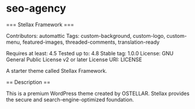 # seo-agency
=== Stellax Framework ===

Contributors: automattic
Tags: custom-background, custom-logo, custom-menu, featured-images, threaded-comments, translation-ready

Requires at least: 4.5
Tested up to: 4.8
Stable tag: 1.0.0
License: GNU General Public License v2 or later
License URI: LICENSE

A starter theme called Stellax Framework.

== Description ==

This is a premium WordPress theme created by OSTELLAR. Stellax provides the secure and search-engine-optimized foundation.
